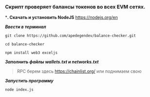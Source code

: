 ### Скрипт проверяет балансы токенов во всех EVM сетях.

***. Скачать и установить NodeJS**
https://nodejs.org/en

***Ввести в терминал***

`git clone https://github.com/apedegendev/balance-checker.git`

`cd balance-checker`

`npm install web3 exceljs`

***Заполнить файлы wallets.txt и networks.txt***

> RPC берем здесь https://chainlist.org/ или поднимаем свою

***Запустить программу***

`node index.js`
